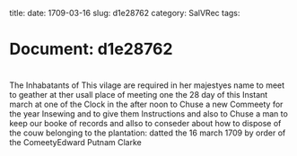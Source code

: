 title: 
date: 1709-03-16
slug: d1e28762
category: SalVRec
tags: 




# Document: d1e28762


# 

The Inhabatants of This vilage are required in her majestyes name to meet to geather at ther usall place of meeting one the 28 day of this Instant march at one of the Clock in the after noon to Chuse a new Commeety for the year Insewing and to give them Instructions and also to Chuse a man to keep our booke of records and allso to conseder about how to dispose of the couw belonging to the plantation: datted the 16 march 1709 by order of the ComeetyEdward Putnam Clarke
